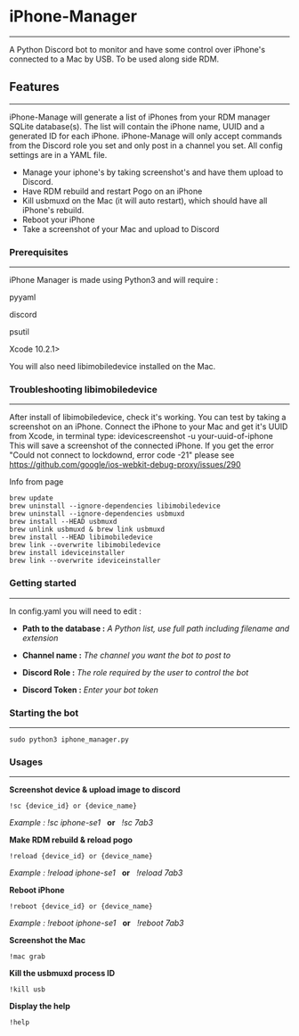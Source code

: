 # iPhone-Manager
---
A Python Discord bot to monitor and have some control over iPhone's connected to a Mac by USB.
To be used along side RDM. 

## Features
---
iPhone-Manage will generate a list of iPhones from your RDM manager SQLite database(s).
The list will contain the iPhone name, UUID and a generated ID for each iPhone.
iPhone-Manage will only accept commands from the Discord role you set and only post in a channel you set.
All config settings are in a YAML file.

+ Manage your iphone's by taking screenshot's and have them upload to Discord.
+ Have RDM rebuild and restart Pogo on an iPhone
+ Kill usbmuxd on the Mac (it will auto restart), which should have all iPhone's rebuild.
+ Reboot your iPhone
+ Take a screenshot of your Mac and upload to Discord


### Prerequisites
---
iPhone Manager is made using Python3 and will require :

pyyaml

discord

psutil

Xcode 10.2.1>


You will also need libimobiledevice installed on the Mac.

### Troubleshooting libimobiledevice
---
After install of libimobiledevice, check it's working. You can test by taking a screenshot on an iPhone. Connect the iPhone to your Mac and get it's UUID from Xcode, in terminal type:
idevicescreenshot -u your-uuid-of-iphone  This will save a screenshot of the connected iPhone. If you get the error "Could not connect to lockdownd, error code -21" 
please see https://github.com/google/ios-webkit-debug-proxy/issues/290

Info from page
    
    brew update
    brew uninstall --ignore-dependencies libimobiledevice
    brew uninstall --ignore-dependencies usbmuxd
    brew install --HEAD usbmuxd
    brew unlink usbmuxd & brew link usbmuxd
    brew install --HEAD libimobiledevice
    brew link --overwrite libimobiledevice
    brew install ideviceinstaller
    brew link --overwrite ideviceinstaller

### Getting started
---
In config.yaml you will need to edit :

* **Path to the database :** 
*A Python list, use full path including filename and extension*

* **Channel name :**
*The channel you want the bot to post to*

* **Discord Role :**
*The role required by the user to control the bot*

* **Discord Token :**
*Enter your bot token*


### Starting the bot
---

    sudo python3 iphone_manager.py


### Usages 
---
**Screenshot device & upload image to discord**

`!sc {device_id} or {device_name}`

*Example : !sc iphone-se1*  &nbsp; **or** &nbsp; *!sc 7ab3*

**Make RDM rebuild & reload pogo**

`!reload {device_id} or {device_name}`

*Example : !reload iphone-se1* &nbsp;  **or**  &nbsp; *!reload 7ab3*

**Reboot iPhone**

`!reboot {device_id} or {device_name}`

*Example : !reboot iphone-se1* &nbsp;  **or** &nbsp;  *!reboot 7ab3*

**Screenshot the Mac**

`!mac grab`

**Kill the usbmuxd process ID**

`!kill usb`

**Display the help**

`!help`








